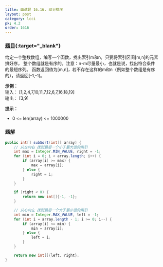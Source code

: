 ```yaml
---
title: 面试题 16.16. 部分排序
layout: post
category: lcci
pk: 4.2
order: 1616
---
```


### [题目](https://leetcode-cn.com/sub-sort-lcci/){:target="_blank"}

给定一个整数数组，编写一个函数，找出索引m和n，只要将索引区间[m,n]的元素排好序，
整个数组就是有序的。注意：n-m尽量最小，也就是说，找出符合条件的最短序列。
函数返回值为[m,n]，若不存在这样的m和n（例如整个数组是有序的），请返回[-1,-1]。

**示例：**  
输入： [1,2,4,7,10,11,7,12,6,7,16,18,19]  
输出： [3,9]

**提示：**  
- 0 <= len(array) <= 1000000

### 题解

```java
public int[] subSort(int[] array) {
    // 从左向右 找到最后一个小于最大值的索引
    int max = Integer.MIN_VALUE, right = -1;
    for (int i = 0; i < array.length; i++) {
        if (array[i] >= max) {
            max = array[i];
        } else {
            right = i;
        }
    }

    if (right < 0) {
        return new int[]{-1, -1};
    }

    // 从右向左 找到最后一个大于最小值的索引
    int min = Integer.MAX_VALUE, left = -1;
    for (int i = array.length - 1; i >= 0; i--) {
        if (array[i] <= min) {
            min = array[i];
        } else {
            left = i;
        }
    }

    return new int[]{left, right};
}
```
